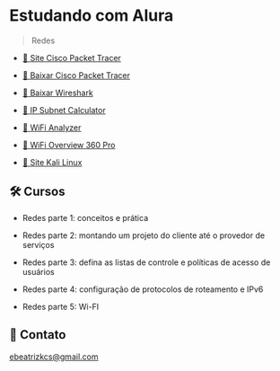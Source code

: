 # Estudando com Alura

> Redes

- [🔗 Site Cisco Packet Tracer](https://www.netacad.com/courses/packet-tracer)

- [🔗 Baixar Cisco Packet Tracer](https://www.packettracernetwork.com/download/download-packet-tracer.html)

- [🔗 Baixar Wireshark](https://www.wireshark.org/)

- [🔗 IP Subnet Calculator](https://wintelguy.com/subnetcalc.pl)

- [🔗 WiFi Analyzer](https://apps.microsoft.com/store/detail/wifi-analyzer/9NBLGGH33N0N?hl=pt-br&gl=br)

- [🔗 WiFi Overview 360 Pro](https://play.google.com/store/apps/details?id=de.android.wifioverviewpro&hl=pt_BR&gl=US)

- [🔗 Site Kali Linux](https://www.kali.org/)

## 🛠 Cursos

- Redes parte 1: conceitos e prática

- Redes parte 2: montando um projeto do cliente até o provedor de serviços

- Redes parte 3: defina as listas de controle e políticas de acesso de usuários

- Redes parte 4: configuração de protocolos de roteamento e IPv6

- Redes parte 5: Wi-FI

## 💙 Contato

ebeatrizkcs@gmail.com
